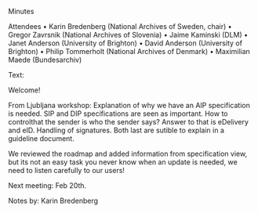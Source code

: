 Minutes

Attendees 
•	Karin Bredenberg (National Archives of Sweden, chair)
•	Gregor Zavrsnik (National Archives of Slovenia)
•	Jaime Kaminski (DLM)
•	Janet Anderson (University of Brighton)
•	David Anderson (University of Brighton)
•	Philip Tommerholt (National Archives of Denmark)
•	Maximilian Maede (Bundesarchiv)

Text:

Welcome!

From Ljubljana workshop: Explanation of why we have an AIP specification is needed. SIP and DIP specifications are seen as important. How to controlthat the sender is who the sender says? Answer to that is eDelivery and eID. Handling of signatures. Both last are sutible to explain in a guideline document.

We reviewed the roadmap and added information from specification view, but its not an easy task you never know when an update is needed, we need to listen carefully to our users!

Next meeting: Feb 20th. 

Notes by: Karin Bredenberg
